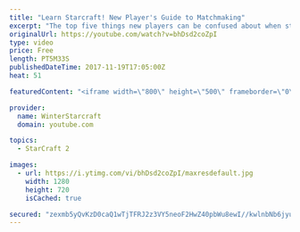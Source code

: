 ```yaml
---
title: "Learn Starcraft! New Player's Guide to Matchmaking"
excerpt: "The top five things new players can be confused about when starting off playing Starcraft 2!"
originalUrl: https://youtube.com/watch?v=bhDsd2coZpI
type: video
price: Free
length: PT5M33S
publishedDateTime: 2017-11-19T17:05:00Z
heat: 51

featuredContent: "<iframe width=\"800\" height=\"500\" frameborder=\"0\" src=\"https://www.youtube.com/embed/bhDsd2coZpI\" allow=\"accelerometer; autoplay; encrypted-media; gyroscope; picture-in-picture\" allowfullscreen></iframe>"

provider:
  name: WinterStarcraft
  domain: youtube.com

topics:
  - StarCraft 2

images:
  - url: https://i.ytimg.com/vi/bhDsd2coZpI/maxresdefault.jpg
    width: 1280
    height: 720
    isCached: true

secured: "zexmb5yQvKzD0caQ1wTjTFRJ2z3VY5neoF2HwZ40pbWu8ewI//kwlnbNb6jyubiFUNX+Ul4LqT23cgiyVND6mdL/L6FqUrum0hLYOUzpdtrfnbVcemcFWcNHdBn2VQ1rWxKzgMQpwlH86rm6NKXsG6aNTJIqYEpjMqgeGKurZM5KvoJRD1G0QbbWatQwSXXkRfMZgNoKx3r6yk9Rdvh1jVkSt5IZXj83AVchQnrwZuGeBP7Fn0qo/eLsLz5hU5YYaxWarUU4HDGHtst3nE1+JP8JUcbVm9FXWfdeqibEOHAdSTx3BVxxH/hozfwTZRAgMvbckGC8JytJPydNa4Cuo10NpZgJgyw+oJLOAhc0RCEUAqn09WMFpYCy2XS1m24ZnPRDnLwTSNXNW3UYHZTLJzf7pJ12/IkDZhC+ekE5cas=;LlPZIAg9KVshW3lxkhZT3w=="
---
```


